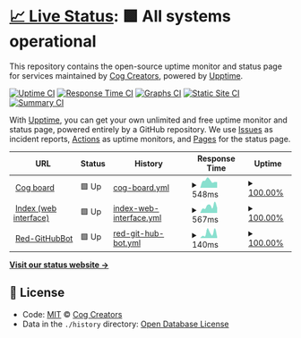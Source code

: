 # [📈 Live Status](https://status.discord.red): <!--live status--> **🟩 All systems operational**

This repository contains the open-source uptime monitor and status page for services maintained by [Cog Creators](https://github.com/Cog-Creators), powered by [Upptime](https://github.com/upptime/upptime).

[![Uptime CI](https://github.com/koj-co/upptime/workflows/Uptime%20CI/badge.svg)](https://github.com/koj-co/upptime/actions?query=workflow%3A%22Uptime+CI%22)
[![Response Time CI](https://github.com/koj-co/upptime/workflows/Response%20Time%20CI/badge.svg)](https://github.com/koj-co/upptime/actions?query=workflow%3A%22Response+Time+CI%22)
[![Graphs CI](https://github.com/koj-co/upptime/workflows/Graphs%20CI/badge.svg)](https://github.com/koj-co/upptime/actions?query=workflow%3A%22Graphs+CI%22)
[![Static Site CI](https://github.com/koj-co/upptime/workflows/Static%20Site%20CI/badge.svg)](https://github.com/koj-co/upptime/actions?query=workflow%3A%22Static+Site+CI%22)
[![Summary CI](https://github.com/koj-co/upptime/workflows/Summary%20CI/badge.svg)](https://github.com/koj-co/upptime/actions?query=workflow%3A%22Summary+CI%22)

With [Upptime](https://upptime.js.org), you can get your own unlimited and free uptime monitor and status page, powered entirely by a GitHub repository. We use [Issues](https://github.com/cog-creators/red-status/issues) as incident reports, [Actions](https://github.com/cog-creators/red-status/actions) as uptime monitors, and [Pages](https://status.discord.red) for the status page.

<!--start: status pages-->
<!-- This summary is generated by Upptime (https://github.com/upptime/upptime) -->
<!-- Do not edit this manually, your changes will be overwritten -->
<!-- prettier-ignore -->
| URL | Status | History | Response Time | Uptime |
| --- | ------ | ------- | ------------- | ------ |
| <img alt="" src="https://icons.duckduckgo.com/ip3/cogboard.discord.red.ico" height="13"> [Cog board](https://cogboard.discord.red) | 🟩 Up | [cog-board.yml](https://github.com/Cog-Creators/Red-Status/commits/HEAD/history/cog-board.yml) | <details><summary><img alt="Response time graph" src="./graphs/cog-board/response-time-week.png" height="20"> 548ms</summary><br><a href="https://status.discord.red/history/cog-board"><img alt="Response time 473" src="https://img.shields.io/endpoint?url=https%3A%2F%2Fraw.githubusercontent.com%2FCog-Creators%2FRed-Status%2FHEAD%2Fapi%2Fcog-board%2Fresponse-time.json"></a><br><a href="https://status.discord.red/history/cog-board"><img alt="24-hour response time 447" src="https://img.shields.io/endpoint?url=https%3A%2F%2Fraw.githubusercontent.com%2FCog-Creators%2FRed-Status%2FHEAD%2Fapi%2Fcog-board%2Fresponse-time-day.json"></a><br><a href="https://status.discord.red/history/cog-board"><img alt="7-day response time 548" src="https://img.shields.io/endpoint?url=https%3A%2F%2Fraw.githubusercontent.com%2FCog-Creators%2FRed-Status%2FHEAD%2Fapi%2Fcog-board%2Fresponse-time-week.json"></a><br><a href="https://status.discord.red/history/cog-board"><img alt="30-day response time 465" src="https://img.shields.io/endpoint?url=https%3A%2F%2Fraw.githubusercontent.com%2FCog-Creators%2FRed-Status%2FHEAD%2Fapi%2Fcog-board%2Fresponse-time-month.json"></a><br><a href="https://status.discord.red/history/cog-board"><img alt="1-year response time 481" src="https://img.shields.io/endpoint?url=https%3A%2F%2Fraw.githubusercontent.com%2FCog-Creators%2FRed-Status%2FHEAD%2Fapi%2Fcog-board%2Fresponse-time-year.json"></a></details> | <details><summary><a href="https://status.discord.red/history/cog-board">100.00%</a></summary><a href="https://status.discord.red/history/cog-board"><img alt="All-time uptime 99.74%" src="https://img.shields.io/endpoint?url=https%3A%2F%2Fraw.githubusercontent.com%2FCog-Creators%2FRed-Status%2FHEAD%2Fapi%2Fcog-board%2Fuptime.json"></a><br><a href="https://status.discord.red/history/cog-board"><img alt="24-hour uptime 100.00%" src="https://img.shields.io/endpoint?url=https%3A%2F%2Fraw.githubusercontent.com%2FCog-Creators%2FRed-Status%2FHEAD%2Fapi%2Fcog-board%2Fuptime-day.json"></a><br><a href="https://status.discord.red/history/cog-board"><img alt="7-day uptime 100.00%" src="https://img.shields.io/endpoint?url=https%3A%2F%2Fraw.githubusercontent.com%2FCog-Creators%2FRed-Status%2FHEAD%2Fapi%2Fcog-board%2Fuptime-week.json"></a><br><a href="https://status.discord.red/history/cog-board"><img alt="30-day uptime 100.00%" src="https://img.shields.io/endpoint?url=https%3A%2F%2Fraw.githubusercontent.com%2FCog-Creators%2FRed-Status%2FHEAD%2Fapi%2Fcog-board%2Fuptime-month.json"></a><br><a href="https://status.discord.red/history/cog-board"><img alt="1-year uptime 99.87%" src="https://img.shields.io/endpoint?url=https%3A%2F%2Fraw.githubusercontent.com%2FCog-Creators%2FRed-Status%2FHEAD%2Fapi%2Fcog-board%2Fuptime-year.json"></a></details>
| <img alt="" src="https://icons.duckduckgo.com/ip3/index.discord.red.ico" height="13"> [Index (web interface)](https://index.discord.red) | 🟩 Up | [index-web-interface.yml](https://github.com/Cog-Creators/Red-Status/commits/HEAD/history/index-web-interface.yml) | <details><summary><img alt="Response time graph" src="./graphs/index-web-interface/response-time-week.png" height="20"> 567ms</summary><br><a href="https://status.discord.red/history/index-web-interface"><img alt="Response time 377" src="https://img.shields.io/endpoint?url=https%3A%2F%2Fraw.githubusercontent.com%2FCog-Creators%2FRed-Status%2FHEAD%2Fapi%2Findex-web-interface%2Fresponse-time.json"></a><br><a href="https://status.discord.red/history/index-web-interface"><img alt="24-hour response time 442" src="https://img.shields.io/endpoint?url=https%3A%2F%2Fraw.githubusercontent.com%2FCog-Creators%2FRed-Status%2FHEAD%2Fapi%2Findex-web-interface%2Fresponse-time-day.json"></a><br><a href="https://status.discord.red/history/index-web-interface"><img alt="7-day response time 567" src="https://img.shields.io/endpoint?url=https%3A%2F%2Fraw.githubusercontent.com%2FCog-Creators%2FRed-Status%2FHEAD%2Fapi%2Findex-web-interface%2Fresponse-time-week.json"></a><br><a href="https://status.discord.red/history/index-web-interface"><img alt="30-day response time 607" src="https://img.shields.io/endpoint?url=https%3A%2F%2Fraw.githubusercontent.com%2FCog-Creators%2FRed-Status%2FHEAD%2Fapi%2Findex-web-interface%2Fresponse-time-month.json"></a><br><a href="https://status.discord.red/history/index-web-interface"><img alt="1-year response time 411" src="https://img.shields.io/endpoint?url=https%3A%2F%2Fraw.githubusercontent.com%2FCog-Creators%2FRed-Status%2FHEAD%2Fapi%2Findex-web-interface%2Fresponse-time-year.json"></a></details> | <details><summary><a href="https://status.discord.red/history/index-web-interface">100.00%</a></summary><a href="https://status.discord.red/history/index-web-interface"><img alt="All-time uptime 99.98%" src="https://img.shields.io/endpoint?url=https%3A%2F%2Fraw.githubusercontent.com%2FCog-Creators%2FRed-Status%2FHEAD%2Fapi%2Findex-web-interface%2Fuptime.json"></a><br><a href="https://status.discord.red/history/index-web-interface"><img alt="24-hour uptime 100.00%" src="https://img.shields.io/endpoint?url=https%3A%2F%2Fraw.githubusercontent.com%2FCog-Creators%2FRed-Status%2FHEAD%2Fapi%2Findex-web-interface%2Fuptime-day.json"></a><br><a href="https://status.discord.red/history/index-web-interface"><img alt="7-day uptime 100.00%" src="https://img.shields.io/endpoint?url=https%3A%2F%2Fraw.githubusercontent.com%2FCog-Creators%2FRed-Status%2FHEAD%2Fapi%2Findex-web-interface%2Fuptime-week.json"></a><br><a href="https://status.discord.red/history/index-web-interface"><img alt="30-day uptime 100.00%" src="https://img.shields.io/endpoint?url=https%3A%2F%2Fraw.githubusercontent.com%2FCog-Creators%2FRed-Status%2FHEAD%2Fapi%2Findex-web-interface%2Fuptime-month.json"></a><br><a href="https://status.discord.red/history/index-web-interface"><img alt="1-year uptime 99.98%" src="https://img.shields.io/endpoint?url=https%3A%2F%2Fraw.githubusercontent.com%2FCog-Creators%2FRed-Status%2FHEAD%2Fapi%2Findex-web-interface%2Fuptime-year.json"></a></details>
| <img alt="" src="https://icons.duckduckgo.com/ip3/red-githubbot.herokuapp.com.ico" height="13"> [Red-GitHubBot](https://red-githubbot.herokuapp.com) | 🟩 Up | [red-git-hub-bot.yml](https://github.com/Cog-Creators/Red-Status/commits/HEAD/history/red-git-hub-bot.yml) | <details><summary><img alt="Response time graph" src="./graphs/red-git-hub-bot/response-time-week.png" height="20"> 140ms</summary><br><a href="https://status.discord.red/history/red-git-hub-bot"><img alt="Response time 153" src="https://img.shields.io/endpoint?url=https%3A%2F%2Fraw.githubusercontent.com%2FCog-Creators%2FRed-Status%2FHEAD%2Fapi%2Fred-git-hub-bot%2Fresponse-time.json"></a><br><a href="https://status.discord.red/history/red-git-hub-bot"><img alt="24-hour response time 30" src="https://img.shields.io/endpoint?url=https%3A%2F%2Fraw.githubusercontent.com%2FCog-Creators%2FRed-Status%2FHEAD%2Fapi%2Fred-git-hub-bot%2Fresponse-time-day.json"></a><br><a href="https://status.discord.red/history/red-git-hub-bot"><img alt="7-day response time 140" src="https://img.shields.io/endpoint?url=https%3A%2F%2Fraw.githubusercontent.com%2FCog-Creators%2FRed-Status%2FHEAD%2Fapi%2Fred-git-hub-bot%2Fresponse-time-week.json"></a><br><a href="https://status.discord.red/history/red-git-hub-bot"><img alt="30-day response time 150" src="https://img.shields.io/endpoint?url=https%3A%2F%2Fraw.githubusercontent.com%2FCog-Creators%2FRed-Status%2FHEAD%2Fapi%2Fred-git-hub-bot%2Fresponse-time-month.json"></a><br><a href="https://status.discord.red/history/red-git-hub-bot"><img alt="1-year response time 161" src="https://img.shields.io/endpoint?url=https%3A%2F%2Fraw.githubusercontent.com%2FCog-Creators%2FRed-Status%2FHEAD%2Fapi%2Fred-git-hub-bot%2Fresponse-time-year.json"></a></details> | <details><summary><a href="https://status.discord.red/history/red-git-hub-bot">100.00%</a></summary><a href="https://status.discord.red/history/red-git-hub-bot"><img alt="All-time uptime 100.00%" src="https://img.shields.io/endpoint?url=https%3A%2F%2Fraw.githubusercontent.com%2FCog-Creators%2FRed-Status%2FHEAD%2Fapi%2Fred-git-hub-bot%2Fuptime.json"></a><br><a href="https://status.discord.red/history/red-git-hub-bot"><img alt="24-hour uptime 100.00%" src="https://img.shields.io/endpoint?url=https%3A%2F%2Fraw.githubusercontent.com%2FCog-Creators%2FRed-Status%2FHEAD%2Fapi%2Fred-git-hub-bot%2Fuptime-day.json"></a><br><a href="https://status.discord.red/history/red-git-hub-bot"><img alt="7-day uptime 100.00%" src="https://img.shields.io/endpoint?url=https%3A%2F%2Fraw.githubusercontent.com%2FCog-Creators%2FRed-Status%2FHEAD%2Fapi%2Fred-git-hub-bot%2Fuptime-week.json"></a><br><a href="https://status.discord.red/history/red-git-hub-bot"><img alt="30-day uptime 100.00%" src="https://img.shields.io/endpoint?url=https%3A%2F%2Fraw.githubusercontent.com%2FCog-Creators%2FRed-Status%2FHEAD%2Fapi%2Fred-git-hub-bot%2Fuptime-month.json"></a><br><a href="https://status.discord.red/history/red-git-hub-bot"><img alt="1-year uptime 100.00%" src="https://img.shields.io/endpoint?url=https%3A%2F%2Fraw.githubusercontent.com%2FCog-Creators%2FRed-Status%2FHEAD%2Fapi%2Fred-git-hub-bot%2Fuptime-year.json"></a></details>

<!--end: status pages-->

[**Visit our status website →**](https://status.discord.red)

## 📄 License

- Code: [MIT](./LICENSE) © [Cog Creators](https://github.com/Cog-Creators)
- Data in the `./history` directory: [Open Database License](https://opendatacommons.org/licenses/odbl/1-0/)
